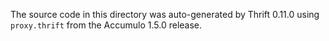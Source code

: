 The source code in this directory was auto-generated by Thrift 0.11.0 using
`proxy.thrift` from the Accumulo 1.5.0 release.
